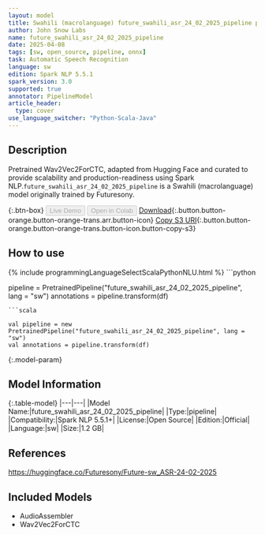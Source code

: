 ```yaml
---
layout: model
title: Swahili (macrolanguage) future_swahili_asr_24_02_2025_pipeline pipeline Wav2Vec2ForCTC from Futuresony
author: John Snow Labs
name: future_swahili_asr_24_02_2025_pipeline
date: 2025-04-08
tags: [sw, open_source, pipeline, onnx]
task: Automatic Speech Recognition
language: sw
edition: Spark NLP 5.5.1
spark_version: 3.0
supported: true
annotator: PipelineModel
article_header:
  type: cover
use_language_switcher: "Python-Scala-Java"
---
```


## Description

Pretrained Wav2Vec2ForCTC, adapted from Hugging Face and curated to provide scalability and production-readiness using Spark NLP.`future_swahili_asr_24_02_2025_pipeline` is a Swahili (macrolanguage) model originally trained by Futuresony.

{:.btn-box}
<button class="button button-orange" disabled>Live Demo</button>
<button class="button button-orange" disabled>Open in Colab</button>
[Download](https://s3.amazonaws.com/auxdata.johnsnowlabs.com/public/models/future_swahili_asr_24_02_2025_pipeline_sw_5.5.1_3.0_1744148284878.zip){:.button.button-orange.button-orange-trans.arr.button-icon}
[Copy S3 URI](s3://auxdata.johnsnowlabs.com/public/models/future_swahili_asr_24_02_2025_pipeline_sw_5.5.1_3.0_1744148284878.zip){:.button.button-orange.button-orange-trans.button-icon.button-copy-s3}

## How to use



<div class="tabs-box" markdown="1">
{% include programmingLanguageSelectScalaPythonNLU.html %}
```python

pipeline = PretrainedPipeline("future_swahili_asr_24_02_2025_pipeline", lang = "sw")
annotations =  pipeline.transform(df)   

```
```scala

val pipeline = new PretrainedPipeline("future_swahili_asr_24_02_2025_pipeline", lang = "sw")
val annotations = pipeline.transform(df)

```
</div>

{:.model-param}
## Model Information

{:.table-model}
|---|---|
|Model Name:|future_swahili_asr_24_02_2025_pipeline|
|Type:|pipeline|
|Compatibility:|Spark NLP 5.5.1+|
|License:|Open Source|
|Edition:|Official|
|Language:|sw|
|Size:|1.2 GB|

## References

https://huggingface.co/Futuresony/Future-sw_ASR-24-02-2025

## Included Models

- AudioAssembler
- Wav2Vec2ForCTC